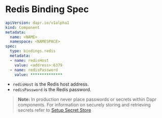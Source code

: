 # Redis Binding Spec

```yaml
apiVersion: dapr.io/v1alpha1
kind: Component
metadata:
  name: <NAME>
  namespace: <NAMESPACE>
spec:
  type: bindings.redis
  metadata:
  - name: redisHost
    value: <address>:6379
  - name: redisPassword
    value: **************
```

- `redisHost` is the Redis host address.
- `redisPassword` is the Redis password.

> **Note:** In production never place passwords or secrets within Dapr components. For information on securely storing and retrieving secrets refer to [Setup Secret Store](../../../howto/setup-secret-store)
